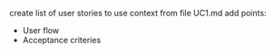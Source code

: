 create list of user stories to use context from file UC1.md
add points:
- User flow
- Acceptance criteries
